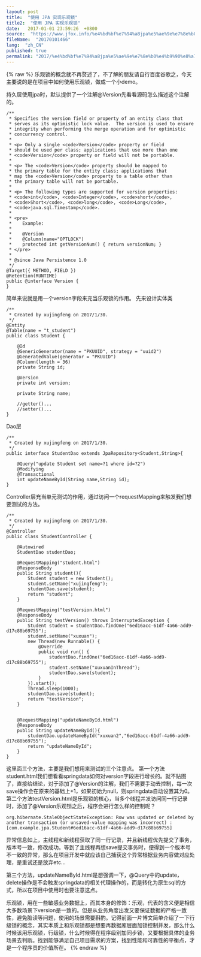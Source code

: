 ```yaml
---
layout: post
title:  "使用 JPA 实现乐观锁"
title2:  "使用 JPA 实现乐观锁"
date:   2017-01-01 23:59:26  +0800
source:  "https://www.jfox.info/%e4%bd%bf%e7%94%a8jpa%e5%ae%9e%e7%8e%b0%e4%b9%90%e8%a7%82%e9%94%81.html"
fileName:  "20170101466"
lang:  "zh_CN"
published: true
permalink: "2017/%e4%bd%bf%e7%94%a8jpa%e5%ae%9e%e7%8e%b0%e4%b9%90%e8%a7%82%e9%94%81.html"
---
```

{% raw %}
乐观锁的概念就不再赘述了，不了解的朋友请自行百度谷歌之，今天主要说的是在项目中如何使用乐观锁，做成一个小demo。

持久层使用jpa时，默认提供了一个注解@Version先看看源码怎么描述这个注解的。

    /**
     * Specifies the version field or property of an entity class that
     * serves as its optimistic lock value.  The version is used to ensure
     * integrity when performing the merge operation and for optimistic
     * concurrency control.
     *
     * <p> Only a single <code>Version</code> property or field
     * should be used per class; applications that use more than one
     * <code>Version</code> property or field will not be portable.
     *
     * <p> The <code>Version</code> property should be mapped to
     * the primary table for the entity class; applications that
     * map the <code>Version</code> property to a table other than
     * the primary table will not be portable.
     *
     * <p> The following types are supported for version properties:
     * <code>int</code>, <code>Integer</code>, <code>short</code>,
     * <code>Short</code>, <code>long</code>, <code>Long</code>,
     * <code>java.sql.Timestamp</code>.
     *
     * <pre>
     *    Example:
     *
     *    @Version
     *    @Column(name="OPTLOCK")
     *    protected int getVersionNum() { return versionNum; }
     * </pre>
     *
     * @since Java Persistence 1.0
     */
    @Target({ METHOD, FIELD })
    @Retention(RUNTIME)
    public @interface Version {
    }

简单来说就是用一个version字段来充当乐观锁的作用。
先来设计实体类

    /**
     * Created by xujingfeng on 2017/1/30.
     */
    @Entity
    @Table(name = "t_student")
    public class Student {
    
        @Id
        @GenericGenerator(name = "PKUUID", strategy = "uuid2")
        @GeneratedValue(generator = "PKUUID")
        @Column(length = 36)
        private String id;
    
        @Version
        private int version;
    
        private String name;
    
        //getter()...
        //setter()...
    }

Dao层

    /**
     * Created by xujingfeng on 2017/1/30.
     */
    public interface StudentDao extends JpaRepository<Student,String>{
    
        @Query("update Student set name=?1 where id=?2")
        @Modifying
        @Transactional
        int updateNameById(String name,String id);
    }

Controller层充当单元测试的作用，通过访问一个requestMapping来触发我们想要测试的方法。

    /**
     * Created by xujingfeng on 2017/1/30.
     */
    @Controller
    public class StudentController {
    
        @Autowired
        StudentDao studentDao;
    
        @RequestMapping("student.html")
        @ResponseBody
        public String student(){
            Student student = new Student();
            student.setName("xujingfeng");
            studentDao.save(student);
            return "student";
        }
    
        @RequestMapping("testVersion.html")
        @ResponseBody
        public String testVersion() throws InterruptedException {
            Student student = studentDao.findOne("6ed16acc-61df-4a66-add9-d17c88b69755");
            student.setName("xuxuan");
            new Thread(new Runnable() {
                @Override
                public void run() {
                    studentDao.findOne("6ed16acc-61df-4a66-add9-d17c88b69755");
                    student.setName("xuxuanInThread");
                    studentDao.save(student);
                }
            }).start();
            Thread.sleep(1000);
            studentDao.save(student);
            return "testVersion";
        }
    
    
        @RequestMapping("updateNameById.html")
        @ResponseBody
        public String updateNameById(){
            studentDao.updateNameById("xuxuan2","6ed16acc-61df-4a66-add9-d17c88b69755");
            return "updateNameById";
        }
    }

这里面三个方法，主要是我们想用来测试的三个注意点。
第一个方法student.html我们想看看springdata如何对version字段进行增长的。就不贴图了，直接给结论，对于添加了@Version的注解，我们不需要手动去控制，每一次save操作会在原来的基础上+1，如果初始为null，则springdata自动设置其为0。
第二个方法testVersion.html是乐观锁的核心，当多个线程并发访问同一行记录时，添加了@Version乐观锁之后，程序会进行怎么样的控制呢？

    org.hibernate.StaleObjectStateException: Row was updated or deleted by another transaction (or unsaved-value mapping was incorrect) : [com.example.jpa.Student#6ed16acc-61df-4a66-add9-d17c88b69755]

异常信息如上，主线程和新线程获取了同一行记录，并且新线程优先提交了事务，版本号一致，修改成功。等到了主线程再想save提交事务时，便得到一个版本号不一致的异常，那么在项目开发中就应该自己捕获这个异常根据业务内容做对应处理，是重试还是放弃etc…

第三个方法，updateNameById.html是想强调一下，@Query中的update，delete操作是不会触发springdata的相关代理操作的，而是转化为原生sql的方式，所以在项目中使用时也要注意这点。

乐观锁，用在一些敏感业务数据上，而其本身的修饰：乐观，代表的含义便是相信大多数场景下version是一致的。但是从业务角度出发又要保证数据的严格一致性，避免脏读等问题，使用的场景需要斟酌。记得前面一片博文简单介绍了一下行级锁的概念，其实本质上和乐观锁都是想要再数据库层面加锁控制并发，那么什么时候该用乐观锁，行级锁，什么时候得在程序级别加同步锁，又要根据具体的业务场景去判断。找到能够满足自己项目需求的方案，找到性能和可靠性的平衡点，才是一个程序员的价值所在。
{% endraw %}
